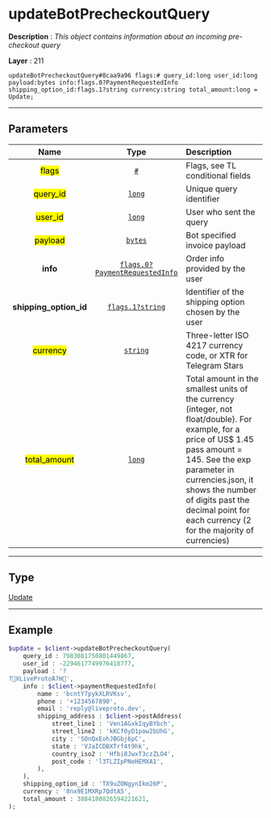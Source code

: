 # updateBotPrecheckoutQuery

**Description** : *This object contains information about an incoming pre-checkout query*

**Layer** : 211

```tl
updateBotPrecheckoutQuery#8caa9a96 flags:# query_id:long user_id:long payload:bytes info:flags.0?PaymentRequestedInfo shipping_option_id:flags.1?string currency:string total_amount:long = Update;
```

---

## Parameters

| Name | Type | Description |
| :---: | :---: | :--- |
| <mark>flags</mark> | [`#`](type/#) | Flags, see TL conditional fields |
| <mark>query_id</mark> | [`long`](type/long) | Unique query identifier |
| <mark>user_id</mark> | [`long`](type/long) | User who sent the query |
| <mark>payload</mark> | [`bytes`](type/bytes) | Bot specified invoice payload |
| **info** | [`flags.0?PaymentRequestedInfo`](type/PaymentRequestedInfo) | Order info provided by the user |
| **shipping_option_id** | [`flags.1?string`](type/string) | Identifier of the shipping option chosen by the user |
| <mark>currency</mark> | [`string`](type/string) | Three-letter ISO 4217 currency code, or XTR for Telegram Stars |
| <mark>total_amount</mark> | [`long`](type/long) | Total amount in the smallest units of the currency (integer, not float/double). For example, for a price of US$ 1.45 pass amount = 145. See the exp parameter in currencies.json, it shows the number of digits past the decimal point for each currency (2 for the majority of currencies) |

---

## Type

[Update](type/Update)

---

## Example

```php
$update = $client->updateBotPrecheckoutQuery(
	query_id : 7983081750801449867,
	user_id : -2294617749976418777,
	payload : '?
?XLiveProtoΆ?H',
	info : $client->paymentRequestedInfo(
		name : 'bcntY7pykXLRVKsv',
		phone : '+1234567890',
		email : 'reply@liveproto.dev',
		shipping_address : $client->postAddress(
			street_line1 : 'Ven1AGxkIqyBYbch',
			street_line2 : 'kKCf0yD1pow2bUhG',
			city : 'SOnQxEohJBGbj6pC',
			state : 'VJaICDBXTrf4t9hk',
			country_iso2 : 'Hfbi8JwxT3czZLO4',
			post_code : 'l3TLZIpPNeHEMXA1',
		),
	),
	shipping_option_id : 'TX9uZONgynIkm26P',
	currency : '8nx9E1MXRp7QdtA5',
	total_amount : 3884180826594221621,
);
```